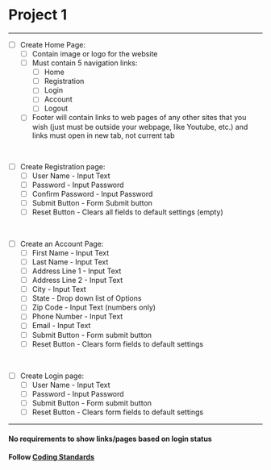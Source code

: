 # Project 1

---- 
 -[ ] Create Home Page:
   - [ ] Contain image or logo for the website
   - [ ] Must contain 5 navigation links:
       - [ ] Home
       - [ ] Registration
       - [ ] Login
       - [ ] Account 
       - [ ] Logout
   - [ ] Footer will contain links to web pages of any other sites that you wish (just must be outside your webpage, like Youtube, etc.) and links must open in new tab, not current tab

<br>

- [ ] Create Registration page:
  - [ ] User Name - Input Text
  - [ ] Password - Input Password
  - [ ] Confirm Password - Input Password
  - [ ] Submit Button - Form Submit button
  - [ ] Reset Button - Clears all fields to default settings (empty)

<br>

- [ ] Create an Account Page:
  - [ ] First Name - Input Text 
  - [ ] Last Name - Input Text
  - [ ] Address Line 1 - Input Text
  - [ ] Address Line 2 - Input Text
  - [ ] City - Input Text  
  - [ ] State - Drop down list of Options
  - [ ] Zip Code - Input Text (numbers only)
  - [ ] Phone Number - Input Text
  - [ ] Email - Input Text
  - [ ] Submit Button - Form submit button
  - [ ] Reset Button - Clears form fields to default settings

<br>

- [ ] Create Login page:
  - [ ] User Name - Input Text
  - [ ] Password - Input Password
  - [ ] Submit Button - Form submit button
  - [ ] Reset Button - Clears form fields to default settings

----

#### No requirements to show links/pages based on login status
#### Follow [Coding Standards](https://www.w3schools.com/html/html5_syntax.as)